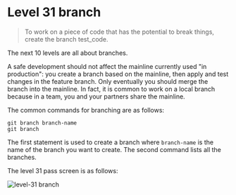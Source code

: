 
# Level 31 branch

> To work on a piece of code that has the potential to break things, create the
branch test_code.

The next 10 levels are all about branches.

A safe development should not affect the mainline currently used "in
production": you create a branch based on the mainline, then apply and test
changes in the feature branch. Only eventually you should merge the branch into
the mainline. In fact, it is common to work on a local branch because in a
team, you and your partners share the mainline.

The common commands for branching are as follows:

```shell
git branch branch-name
git branch
```

The first statement is used to create a branch where `branch-name` is the name
of the branch you want to create. The second command lists all the branches.

The level 31 pass screen is as follows:

![level-31 branch](images/level-31-branch.png)
